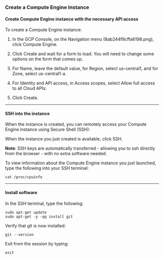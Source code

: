 ### Create a Compute Engine Instance

#### Create Compute Engine instance with the necessary API access
To create a Compute Engine instance:

1. In the GCP Console, on the Navigation menu (8ab244f9cffa6198.png), click Compute Engine.

2. Click Create and wait for a form to load. You will need to change some options on the form that comes up.

3. For Name, leave the default value, for Region, select us-central1, and for Zone, select us-central1-a.

4. For Identity and API access, in Access scopes, select Allow full access to all Cloud APIs:

5. Click Create.

___
#### SSH into the instance
When the instance is created, you can remotely access your Compute Engine instance using Secure Shell (SSH):

When the instance you just created is available, click SSH.

**Note**: SSH keys are automatically transferred - allowing you to ssh directly from the browser - with no extra software needed.

To view information about the Compute Engine instance you just launched, type the following into your SSH terminal:
```
cat /proc/cpuinfo
```

___
#### Install software
In the SSH terminal, type the following:
```
sudo apt-get update
sudo apt-get -y -qq install git
```

Verify that git is now installed:
```
git --version
```

Exit from the session by typing:
```
exit
```
